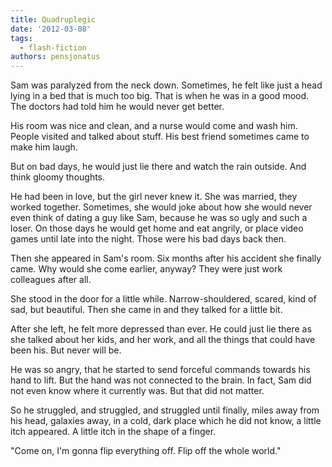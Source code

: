 ```yaml
---
title: Quadruplegic
date: '2012-03-08'
tags:
  - flash-fiction
authors: pensjonatus
---
```


Sam was paralyzed from the neck down. Sometimes, he felt like just a head lying
in a bed that is much too big. That is when he was in a good mood. The doctors
had told him he would never get better.

<!-- truncate -->

His room was nice and clean, and a nurse would come and wash him. People visited
and talked about stuff. His best friend sometimes came to make him laugh.

But on bad days, he would just lie there and watch the rain outside. And think
gloomy thoughts.

He had been in love, but the girl never knew it. She was married, they worked
together. Sometimes, she would joke about how she would never even think of
dating a guy like Sam, because he was so ugly and such a loser. On those days he
would get home and eat angrily, or place video games until late into the night.
Those were his bad days back then.

Then she appeared in Sam's room. Six months after his accident she finally came.
Why would she come earlier, anyway? They were just work colleagues after all.

She stood in the door for a little while. Narrow-shouldered, scared, kind of
sad, but beautiful. Then she came in and they talked for a little bit.

After she left, he felt more depressed than ever. He could just lie there as she
talked about her kids, and her work, and all the things that could have been
his. But never will be.

He was so angry, that he started to send forceful commands towards his hand to
lift. But the hand was not connected to the brain. In fact, Sam did not even
know where it currently was. But that did not matter.

So he struggled, and struggled, and struggled until finally, miles away from his
head, galaxies away, in a cold, dark place which he did not know, a little itch
appeared. A little itch in the shape of a finger.

"Come on, I'm gonna flip everything off. Flip off the whole world."
